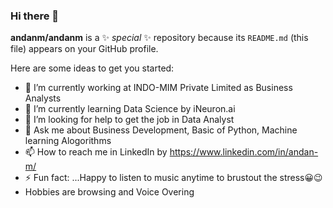 ### Hi there 👋


**andanm/andanm** is a ✨ _special_ ✨ repository because its `README.md` (this file) appears on your GitHub profile.

Here are some ideas to get you started:

- 🔭 I’m currently working at INDO-MIM Private Limited as Business Analysts
- 🌱 I’m currently learning Data Science by iNeuron.ai
- 🤔 I’m looking for help to get the job in Data Analyst 
- 💬 Ask me about Business Development, Basic of Python, Machine learning Alogorithms
- 📫 How to reach me in LinkedIn by https://www.linkedin.com/in/andan-m/
- ⚡ Fun fact: ...Happy to listen to music anytime to brustout the stress😀😉
-  Hobbies are browsing and Voice Overing
